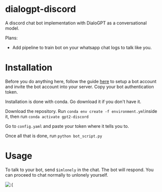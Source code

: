 # dialogpt-discord
A discord chat bot implementation with DialoGPT as a conversational model.

Plans:
- Add pipeline to train bot on your whatsapp chat logs to talk like you.

# Installation
Before you do anything here, follow the guide [here](https://discordpy.readthedocs.io/en/latest/discord.html) to setup a bot account and invite the bot account into your server. Copy your bot authentication token. 

Installation is done with conda. Go download it if you don't have it.

Download the repository. Run `conda env create -f environment.yml`inside it, then run `conda activate gpt2-discord`

Go to `config.yaml` and paste your token where it tells you to.

Once all that is done, run `python bot_script.py`

# Usage
To talk to your bot, send `$imlonely` in the chat. The bot will respond. You can proceed to chat normally to unlonely yourself.

![:(](https://i.imgur.com/A9mnSgC.png)






